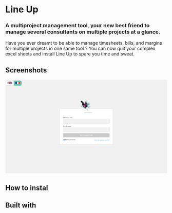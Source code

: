 # Line Up

### A multiproject management tool, your new best friend to manage several consultants on multiple projects at a glance.

Have you ever dreamt to be able to manage timesheets, bills, and margins for multiple projects in one same tool ? You can now quit your complex excel sheets and install Line Up to spare you time and sweat. 



## Screenshots

![Connexion](/img/connexion.jpg "connexion")



## How to instal





## Built with


